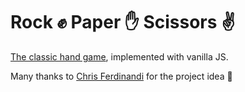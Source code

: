 # Rock ✊ Paper ✋ Scissors ✌️

[The classic hand game](https://en.wikipedia.org/wiki/Rock_paper_scissors), implemented with vanilla JS.

Many thanks to [Chris Ferdinandi](https://gomakethings.com/) for the project idea 💙
